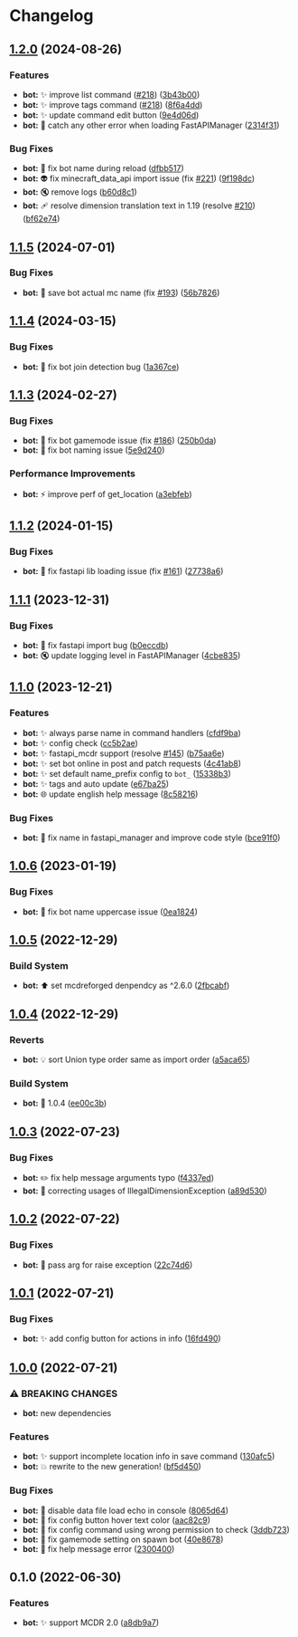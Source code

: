 # Changelog

## [1.2.0](https://github.com/AnzhiZhang/MCDReforgedPlugins/compare/bot-v1.1.5...bot-v1.2.0) (2024-08-26)


### Features

* **bot:** ✨ improve list command ([#218](https://github.com/AnzhiZhang/MCDReforgedPlugins/issues/218)) ([3b43b00](https://github.com/AnzhiZhang/MCDReforgedPlugins/commit/3b43b006043071420caa768ab39c6447c81874d8))
* **bot:** ✨ improve tags command ([#218](https://github.com/AnzhiZhang/MCDReforgedPlugins/issues/218)) ([8f6a4dd](https://github.com/AnzhiZhang/MCDReforgedPlugins/commit/8f6a4dd7bfc20adc9afcbb1992d8232d47f5abf6))
* **bot:** ✨ update command edit button ([9e4d06d](https://github.com/AnzhiZhang/MCDReforgedPlugins/commit/9e4d06dd7cfcd30f5247ea9f529f848ee53cfbe6))
* **bot:** 🥅 catch any other error when loading FastAPIManager ([2314f31](https://github.com/AnzhiZhang/MCDReforgedPlugins/commit/2314f31fabeefaa876625c9ab03d6ae13d098d62))


### Bug Fixes

* **bot:** 🐛 fix bot name during reload ([dfbb517](https://github.com/AnzhiZhang/MCDReforgedPlugins/commit/dfbb5174e269d255a51c0173a3e734feb9487a37))
* **bot:** 👽️ fix minecraft_data_api import issue (fix [#221](https://github.com/AnzhiZhang/MCDReforgedPlugins/issues/221)) ([9f198dc](https://github.com/AnzhiZhang/MCDReforgedPlugins/commit/9f198dccf0a80804436e094fabbb9922919bcd1e))
* **bot:** 🔇 remove logs ([b60d8c1](https://github.com/AnzhiZhang/MCDReforgedPlugins/commit/b60d8c19ac3936ff8f14ee67bba503620879db8d))
* **bot:** 🩹 resolve dimension translation text in 1.19 (resolve [#210](https://github.com/AnzhiZhang/MCDReforgedPlugins/issues/210)) ([bf62e74](https://github.com/AnzhiZhang/MCDReforgedPlugins/commit/bf62e747940288caa1a86acbefecd2c1af4c4010))

## [1.1.5](https://github.com/AnzhiZhang/MCDReforgedPlugins/compare/bot-v1.1.4...bot-v1.1.5) (2024-07-01)


### Bug Fixes

* **bot:** 🐛 save bot actual mc name (fix [#193](https://github.com/AnzhiZhang/MCDReforgedPlugins/issues/193)) ([56b7826](https://github.com/AnzhiZhang/MCDReforgedPlugins/commit/56b78266adacd52ac567c078dcbb42ff99ee549e))

## [1.1.4](https://github.com/AnzhiZhang/MCDReforgedPlugins/compare/bot-v1.1.3...bot-v1.1.4) (2024-03-15)


### Bug Fixes

* **bot:** 🐛 fix bot join detection bug ([1a367ce](https://github.com/AnzhiZhang/MCDReforgedPlugins/commit/1a367cecd27c9a623f91a0641167b5e4faa16af3))

## [1.1.3](https://github.com/AnzhiZhang/MCDReforgedPlugins/compare/bot-v1.1.2...bot-v1.1.3) (2024-02-27)


### Bug Fixes

* **bot:** 🐛 fix bot gamemode issue (fix [#186](https://github.com/AnzhiZhang/MCDReforgedPlugins/issues/186)) ([250b0da](https://github.com/AnzhiZhang/MCDReforgedPlugins/commit/250b0dae2a26b18f9e4c1183d442d5e2c2535787))
* **bot:** 🐛 fix bot naming issue ([5e9d240](https://github.com/AnzhiZhang/MCDReforgedPlugins/commit/5e9d24098a95b0b4aa34c2920da24373863e5c9a))


### Performance Improvements

* **bot:** ⚡️ improve perf of get_location ([a3ebfeb](https://github.com/AnzhiZhang/MCDReforgedPlugins/commit/a3ebfebe2cdb1c4a09a81870cb80f5be0a271e71))

## [1.1.2](https://github.com/AnzhiZhang/MCDReforgedPlugins/compare/bot-v1.1.1...bot-v1.1.2) (2024-01-15)


### Bug Fixes

* **bot:** 🐛 fix fastapi lib loading issue (fix [#161](https://github.com/AnzhiZhang/MCDReforgedPlugins/issues/161)) ([27738a6](https://github.com/AnzhiZhang/MCDReforgedPlugins/commit/27738a68833051de821928febac110252b532e63))

## [1.1.1](https://github.com/AnzhiZhang/MCDReforgedPlugins/compare/bot-v1.1.0...bot-v1.1.1) (2023-12-31)


### Bug Fixes

* **bot:** 🐛 fix fastapi import bug ([b0eccdb](https://github.com/AnzhiZhang/MCDReforgedPlugins/commit/b0eccdb2e66f3215d10df40a4237d18187183c4e))
* **bot:** 🔇 update logging level in FastAPIManager ([4cbe835](https://github.com/AnzhiZhang/MCDReforgedPlugins/commit/4cbe83526aff21533b181f3f30459b7f9f331584))

## [1.1.0](https://github.com/AnzhiZhang/MCDReforgedPlugins/compare/bot-v1.0.6...bot-v1.1.0) (2023-12-21)


### Features

* **bot:** ✨ always parse name in command handlers ([cfdf9ba](https://github.com/AnzhiZhang/MCDReforgedPlugins/commit/cfdf9bafee63bdab12be5d934d158b36f1e1ab7d))
* **bot:** ✨ config check ([cc5b2ae](https://github.com/AnzhiZhang/MCDReforgedPlugins/commit/cc5b2ae2263caa00165e000dcb4d751b78628636))
* **bot:** ✨ fastapi_mcdr support (resolve [#145](https://github.com/AnzhiZhang/MCDReforgedPlugins/issues/145)) ([b75aa6e](https://github.com/AnzhiZhang/MCDReforgedPlugins/commit/b75aa6e040e3db750fdc2a77f2588c0440e0d71e))
* **bot:** ✨ set bot online in post and patch requests ([4c41ab8](https://github.com/AnzhiZhang/MCDReforgedPlugins/commit/4c41ab86f2b9ca34f979c9620286b2ca016e2451))
* **bot:** ✨ set default name_prefix config to `bot_` ([15338b3](https://github.com/AnzhiZhang/MCDReforgedPlugins/commit/15338b3660c2e204e1d6e7944a97facd6210084d))
* **bot:** ✨ tags and auto update ([e67ba25](https://github.com/AnzhiZhang/MCDReforgedPlugins/commit/e67ba2549020b8d0649d2b6450c5756c1572b585))
* **bot:** 🌐 update english help message ([8c58216](https://github.com/AnzhiZhang/MCDReforgedPlugins/commit/8c5821663e707fd097bf7c2a0ed18f93c6c16b0a))


### Bug Fixes

* **bot:** 🐛 fix name in fastapi_manager and improve code style ([bce91f0](https://github.com/AnzhiZhang/MCDReforgedPlugins/commit/bce91f08e96b11bd58cbdcbd06fea998f2fa9efa))

## [1.0.6](https://github.com/AnzhiZhang/MCDReforgedPlugins/compare/bot-v1.0.5...bot-v1.0.6) (2023-01-19)


### Bug Fixes

* **bot:** 🐛 fix bot name uppercase issue ([0ea1824](https://github.com/AnzhiZhang/MCDReforgedPlugins/commit/0ea1824469e28244398fd9eb115793e4ec7be32f))

## [1.0.5](https://github.com/AnzhiZhang/MCDReforgedPlugins/compare/bot-v1.0.4...bot-v1.0.5) (2022-12-29)


### Build System

* **bot:** ⬆️ set mcdreforged denpendcy as ^2.6.0 ([2fbcabf](https://github.com/AnzhiZhang/MCDReforgedPlugins/commit/2fbcabf5ad021270b415af9a6c79b4598c725c3f))

## [1.0.4](https://github.com/AnzhiZhang/MCDReforgedPlugins/compare/bot-v1.0.3...bot-v1.0.4) (2022-12-29)


### Reverts

* **bot:** 💡 sort Union type order same as import order ([a5aca65](https://github.com/AnzhiZhang/MCDReforgedPlugins/commit/a5aca65f7ae4abb19aed5a4958d7f61857334d90))


### Build System

* **bot:** 🔖 1.0.4 ([ee00c3b](https://github.com/AnzhiZhang/MCDReforgedPlugins/commit/ee00c3b0f3e4588eb47fcdb51a275094fc14cf7a))

## [1.0.3](https://github.com/AnzhiZhang/MCDReforgedPlugins/compare/bot-v1.0.2...bot-v1.0.3) (2022-07-23)


### Bug Fixes

* **bot:** ✏️ fix help message arguments typo ([f4337ed](https://github.com/AnzhiZhang/MCDReforgedPlugins/commit/f4337ed63f2ee5f8dcc5323d7d0bc9b6becdeed3))
* **bot:** 🐛 correcting usages of IllegalDimensionException ([a89d530](https://github.com/AnzhiZhang/MCDReforgedPlugins/commit/a89d5309041bdc25c3eddbe495f6069b785f8eaf))

## [1.0.2](https://github.com/AnzhiZhang/MCDReforgedPlugins/compare/bot-v1.0.1...bot-v1.0.2) (2022-07-22)


### Bug Fixes

* **bot:** 🐛 pass arg for raise exception ([22c74d6](https://github.com/AnzhiZhang/MCDReforgedPlugins/commit/22c74d6d08a49445e3f0cb8e9f4b7ebcd6ecda94))

## [1.0.1](https://github.com/AnzhiZhang/MCDReforgedPlugins/compare/bot-v1.0.0...bot-v1.0.1) (2022-07-21)


### Bug Fixes

* **bot:** ✨ add config button for actions in info ([16fd490](https://github.com/AnzhiZhang/MCDReforgedPlugins/commit/16fd490b75374ce3b0e43c6a792bf5a5ff0d48d5))

## [1.0.0](https://github.com/AnzhiZhang/MCDReforgedPlugins/compare/bot-v0.1.0...bot-v1.0.0) (2022-07-21)


### ⚠ BREAKING CHANGES

* **bot:** new dependencies

### Features

* **bot:** ✨ support incomplete location info in  save command ([130afc5](https://github.com/AnzhiZhang/MCDReforgedPlugins/commit/130afc5d441136a695a160d2c6e5907cd3a5a4a0))
* **bot:** 💥 rewrite to the new generation! ([bf5d450](https://github.com/AnzhiZhang/MCDReforgedPlugins/commit/bf5d450e0e507a3e4e232f5b1161bf5460ea271d))


### Bug Fixes

* **bot:** 🐛 disable data file load echo in console ([8065d64](https://github.com/AnzhiZhang/MCDReforgedPlugins/commit/8065d64c03d4c6c34ab963218ea0ad93f7578353))
* **bot:** 🐛 fix config button hover text color ([aac82c9](https://github.com/AnzhiZhang/MCDReforgedPlugins/commit/aac82c9c7aeb8a5ad2b98cfca9aec08d393c7661))
* **bot:** 🐛 fix config command using wrong permission to check ([3ddb723](https://github.com/AnzhiZhang/MCDReforgedPlugins/commit/3ddb723299f3acb4038fbe00288c7c4c34afde6b))
* **bot:** 🐛 fix gamemode setting on spawn bot ([40e8678](https://github.com/AnzhiZhang/MCDReforgedPlugins/commit/40e86788c66110aa40b61ecf244d913c791c043e))
* **bot:** 🐛 fix help message error ([2300400](https://github.com/AnzhiZhang/MCDReforgedPlugins/commit/2300400f193ebf4b7073985ea19b7edbefe32a63))

## 0.1.0 (2022-06-30)


### Features

* **bot:** ✨ support MCDR 2.0 ([a8db9a7](https://github.com/AnzhiZhang/MCDReforgedPlugins/commit/a8db9a7dabd23011ab9eed81c0ca1429369581ec))
